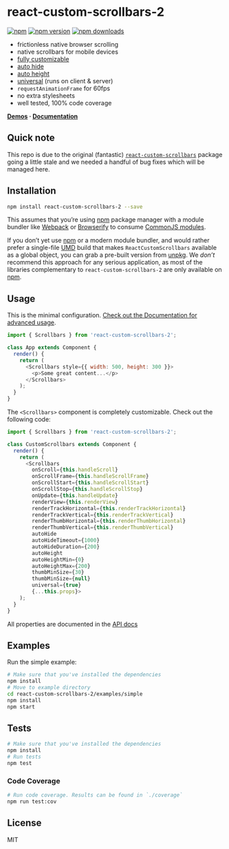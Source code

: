 # react-custom-scrollbars-2

[![npm](https://img.shields.io/badge/npm-react--custom--scrollbars--2-brightgreen.svg?style=flat-square)]()
[![npm version](https://img.shields.io/npm/v/react-custom-scrollbars-2.svg?style=flat-square)](https://www.npmjs.com/package/react-custom-scrollbars-2)
[![npm downloads](https://img.shields.io/npm/dm/react-custom-scrollbars-2.svg?style=flat-square)](https://www.npmjs.com/package/react-custom-scrollbars-2)

- frictionless native browser scrolling
- native scrollbars for mobile devices
- [fully customizable](https://github.com/RobPethick/react-custom-scrollbars-2/blob/master/docs/customization.md)
- [auto hide](https://github.com/RobPethick/react-custom-scrollbars-2/blob/master/docs/usage.md#auto-hide)
- [auto height](https://github.com/RobPethick/react-custom-scrollbars-2/blob/master/docs/usage.md#auto-height)
- [universal](https://github.com/RobPethick/react-custom-scrollbars-2/blob/master/docs/usage.md#universal-rendering) (runs on client & server)
- `requestAnimationFrame` for 60fps
- no extra stylesheets
- well tested, 100% code coverage

**[Demos](https://robpethick.github.io/react-custom-scrollbars-2/) · [Documentation](https://github.com/RobPethick/react-custom-scrollbars-2/tree/master/docs)**

## Quick note

This repo is due to the original (fantastic) [`react-custom-scrollbars`](https://www.npmjs.com/package/react-custom-scrollbars) package going a little stale and we needed a handful of bug fixes which will be managed here.

## Installation

```bash
npm install react-custom-scrollbars-2 --save
```

This assumes that you’re using [npm](http://npmjs.com/) package manager with a module bundler like [Webpack](http://webpack.github.io) or [Browserify](http://browserify.org/) to consume [CommonJS modules](http://webpack.github.io/docs/commonjs.html).

If you don’t yet use [npm](http://npmjs.com/) or a modern module bundler, and would rather prefer a single-file [UMD](https://github.com/umdjs/umd) build that makes `ReactCustomScrollbars` available as a global object, you can grab a pre-built version from [unpkg](https://unpkg.com/react-custom-scrollbars-2@4.3.0/dist/react-custom-scrollbars.js). We _don’t_ recommend this approach for any serious application, as most of the libraries complementary to `react-custom-scrollbars-2` are only available on [npm](http://npmjs.com/).

## Usage

This is the minimal configuration. [Check out the Documentation for advanced usage](https://github.com/RobPethick/react-custom-scrollbars-2/tree/master/docs).

```javascript
import { Scrollbars } from 'react-custom-scrollbars-2';

class App extends Component {
  render() {
    return (
      <Scrollbars style={{ width: 500, height: 300 }}>
        <p>Some great content...</p>
      </Scrollbars>
    );
  }
}
```

The `<Scrollbars>` component is completely customizable. Check out the following code:

```javascript
import { Scrollbars } from 'react-custom-scrollbars-2';

class CustomScrollbars extends Component {
  render() {
    return (
      <Scrollbars
        onScroll={this.handleScroll}
        onScrollFrame={this.handleScrollFrame}
        onScrollStart={this.handleScrollStart}
        onScrollStop={this.handleScrollStop}
        onUpdate={this.handleUpdate}
        renderView={this.renderView}
        renderTrackHorizontal={this.renderTrackHorizontal}
        renderTrackVertical={this.renderTrackVertical}
        renderThumbHorizontal={this.renderThumbHorizontal}
        renderThumbVertical={this.renderThumbVertical}
        autoHide
        autoHideTimeout={1000}
        autoHideDuration={200}
        autoHeight
        autoHeightMin={0}
        autoHeightMax={200}
        thumbMinSize={30}
        thumbMinSize={null}
        universal={true}
        {...this.props}>
    );
  }
}
```

All properties are documented in the [API docs](https://github.com/RobPethick/react-custom-scrollbars-2/blob/master/docs/API.md)

## Examples

Run the simple example:

```bash
# Make sure that you've installed the dependencies
npm install
# Move to example directory
cd react-custom-scrollbars-2/examples/simple
npm install
npm start
```

## Tests

```bash
# Make sure that you've installed the dependencies
npm install
# Run tests
npm test
```

### Code Coverage

```bash
# Run code coverage. Results can be found in `./coverage`
npm run test:cov
```

## License

MIT

